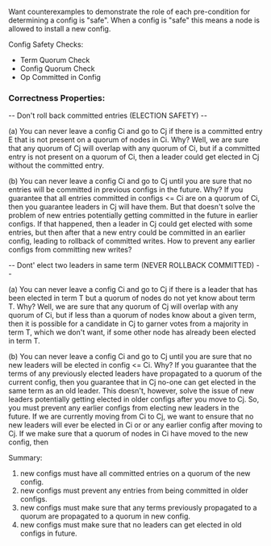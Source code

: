Want counterexamples to demonstrate the role of each pre-condition for determining a config is "safe". When a config is "safe" this means a node is allowed to install a new config.

Config Safety Checks:
- Term Quorum Check
- Config Quorum Check
- Op Committed in Config

### Correctness Properties:

-- Don't roll back committed entries (ELECTION SAFETY) --

(a) You can never leave a config Ci and go to Cj if there is a committed entry E that is not present on a quorum of nodes in Ci. Why? Well, we are sure that any quorum of Cj will overlap with any quorum of Ci, but if a committed entry is not present on a quorum of Ci, then a leader could get elected in Cj without the committed entry.

(b) You can never leave a config Ci and go to Cj until you are sure that no entries will be committed in previous configs in the future. Why? If you guarantee that all entries committed in configs <= Ci are on a quorum of Ci, then you guarantee leaders in Cj will have them. But that doesn't solve the problem of new entries potentially getting committed in the future in earlier configs. If that happened, then a leader in Cj could get elected with some entries, but then after that a new entry could be committed in an earlier config, leading to rollback of committed writes. How to prevent any earlier configs from committing new writes? 

-- Dont' elect two leaders in same term (NEVER ROLLBACK COMMITTED) --

(a) You can never leave a config Ci and go to Cj if there is a leader that has been elected in term T but a quorum of nodes do not yet know about term T. Why? Well, we are sure that any quorum of Cj will overlap with any quorum of Ci, but if less than a quorum of nodes know about a given term, then it is possible for a candidate in Cj to garner votes from a majority in term T, which we don't want, if some other node has already been elected in term T.

(b) You can never leave a config Ci and go to Cj until you are sure that no new leaders will be elected in config <= Ci. Why? If you guarantee that the terms of any previously elected leaders have propagated to a quorum of the current config, then you guarantee that in Cj no-one can get elected in the same term as an old leader. This doesn't, however, solve the issue of new leaders potentially getting elected in older configs after you move to Cj. So, you must prevent any earlier configs from electing new leaders in the future. If we are currently moving from Ci to Cj, we want to ensure that no new leaders will ever be elected in Ci or or any earlier config after moving to Cj. If we make sure that a quorum of nodes in Ci have moved to the new config, then  



Summary: 

1. new configs must have all committed entries on a quorum of the new config.
2. new configs must prevent any entries from being committed in older configs.
3. new configs must make sure that any terms previously propagated to a quorum are propagated to a quorum in new config.
4. new configs must make sure that no leaders can get elected in old configs in future.

